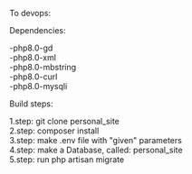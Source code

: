To devops:

Dependencies:

-php8.0-gd <br>
-php8.0-xml <br>
-php8.0-mbstring <br>
-php8.0-curl <br>
-php8.0-mysqli <br>


Build steps:

1.step: git clone personal_site <br>
2.step: composer install <br>
3.step: make .env file with "given" parameters <br>
4.step: make a Database, called: personal_site <br>
5.step: run php artisan migrate <br>
